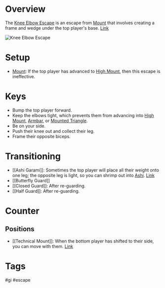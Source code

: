 # Overview
The <u>Knee Elbow Escape</u> is an escape from [Mount](obsidian://open?vault=Obsidian-BJJ-Notes&file=Positions%2FMount) that involves creating a frame and wedge under the top player's base. [Link](https://www.youtube.com/watch?v=8T2SXB-4Fd8)

![Knee Elbow Escape](https://blogger.googleusercontent.com/img/b/R29vZ2xl/AVvXsEif79Ej8p9EiJ_m1QYzAclTY0HFiTBImQJ5IwR6nUeyLy3wjqxCTNzgQkHPHZ2c9Flax8C6kwpcPPVzHSOQTF3P47S1xTW2o2sKTuTb-Epbmi4mzULpSI9nfl13BrcahzWkxSGIAA/s1600/Foot+drag+mount+escape+%2528Roy+Dean%2529.JPG)
# Setup
- [Mount](obsidian://open?vault=Obsidian-BJJ-Notes&file=Positions%2FMount): If the top player has advanced to [High Mount](obsidian://open?vault=Obsidian-BJJ-Notes&file=Positions%2FHigh%20Mount), then this escape is ineffective.
# Keys
- Bump the top player forward.
- Keep the elbows tight, which prevents them from advancing into [High Mount](obsidian://open?vault=Obsidian-BJJ-Notes&file=Positions%2FHigh%20Mount), [Armbar](obsidian://open?vault=Obsidian-BJJ-Notes&file=Submissions%2FArmbar), or [Mounted Triangle](obsidian://open?vault=Obsidian-BJJ-Notes&file=Submissions%2FMounted%20Triangle).
- Be on your side.
- Push their knee out and collect their leg.
- Frame their opposite biceps.
# Transitioning
- [[Ashi Garami]]: Sometimes the top player will place all their weight onto one leg; the opposite leg is light, so you can shrimp out into [Ashi](obsidian://open?vault=Obsidian-BJJ-Notes&file=Guards%2FAshi%20Garami). [Link](https://www.youtube.com/watch?v=RBSxb-WJ1QE)
- [[Butterfly Guard]]
- [[Closed Guard]]: After re-guarding.
- [[Half Guard]]: After re-guarding.
# Counter
## Positions
- [[Technical Mount]]: When the bottom player has shifted to their side, you can move with them. [Link](https://youtu.be/3sSLmjwOLmE?si=Laou-2LGzl-49mTP&t=84)
# Tags
#gi #escape